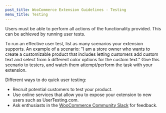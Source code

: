```yaml
---
post_title: WooCommerce Extension Guidelines - Testing
menu_title: Testing
---
```


Users must be able to perform all actions of the functionality provided. This can be achieved by running user tests.

To run an effective user test, list as many scenarios your extension supports. An example of a scenario: "I am a store owner who wants to create a customizable product that includes letting customers add custom text and select from 5 different color options for the custom text." Give this scenario to testers, and watch them attempt/perform the task with your extension.

Different ways to do quick user testing:

- Recruit potential customers to test your product.
- Use online services that allow you to expose your extension to new users such as UserTesting.com.
- Ask enthusiasts in the [WooCommerce Community Slack](https://woocommerce.com/community-slack/) for feedback.
